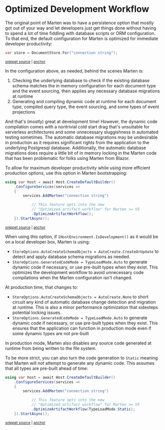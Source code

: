 # Optimized Development Workflow

The original point of Marten was to have a persistence option that mostly got out of your way and
let developers just get things done without having to spend a lot of time fiddling with database
scripts or ORM configuration. To that end, the default configuration for Marten is optimized for
immediate developer productivity:

<!-- snippet: sample_simplest_possible_setup -->
<a id='snippet-sample_simplest_possible_setup'></a>
```cs
var store = DocumentStore.For("connection string");
```
<sup><a href='https://github.com/JasperFx/marten/blob/master/src/CoreTests/using_optimized_artifact_workflow.cs#L121-L125' title='Snippet source file'>snippet source</a> | <a href='#snippet-sample_simplest_possible_setup' title='Start of snippet'>anchor</a></sup>
<!-- endSnippet -->

In the configuration above, as needed, behind the scenes Marten is:

1. Checking the underlying database to check if the existing database
   schema matches the in memory configuration for each document type
   and the event sourcing, then applies any necessary database migrations
   at runtime
2. Generating and compiling dynamic code at runtime for each document type,
   compiled query type, the event sourcing, and some types of event projections

And that's (mostly) great at development time! However, the dynamic code compilation
comes with a nontrivial cold start drag that's unsuitable for serverless architectures
and some unnecessary sluggishness in automated testing sometimes. The automatic
database migrations may be undesirable in production as it requires significant
rights from the application to the underlying Postgresql database. Additionally,
the automatic database migrations does require a little bit of in memory locking
in the Marten code that has been problematic for folks using Marten from Blazor.

To allow for maximum developer productivity while using more efficient production
options, use this option in Marten bootstrapping:

<!-- snippet: sample_using_optimized_artifact_workflow -->
<a id='snippet-sample_using_optimized_artifact_workflow'></a>
```cs
using var host = await Host.CreateDefaultBuilder()
    .ConfigureServices(services =>
    {
        services.AddMarten("connection string")

            // This feature opts into the new
            // "Optimized artifact workflow" for Marten >= V5
            .OptimizeArtifactWorkflow();
    }).StartAsync();
```
<sup><a href='https://github.com/JasperFx/marten/blob/master/src/CoreTests/using_optimized_artifact_workflow.cs#L41-L53' title='Snippet source file'>snippet source</a> | <a href='#snippet-sample_using_optimized_artifact_workflow' title='Start of snippet'>anchor</a></sup>
<!-- endSnippet -->

When using this option, if `IHostEnvironment.IsDevelopment()` as it would be on a local developer box, Marten is using:

* `StoreOptions.AutoCreateSchemaObjects = AutoCreate.CreateOrUpdate` to detect and apply database schema migrations as needed.
* `StoreOptions.GeneratedCodeMode = TypeLoadMode.Auto` to generate dynamic code if necessary, or use pre-built types when they exist. This optimizes the development workflow to avoid unnecessary code compilations when the Marten configuration isn't changed.

At production time, that changes to:

* `StoreOptions.AutoCreateSchemaObjects = AutoCreate.None` to short circuit any kind
  of automatic database change detection and migration at runtime. This is also a minor performance
  optimization that sidesteps potential locking issues.
* `StoreOptions.GeneratedCodeMode = TypeLoadMode.Auto` to generate dynamic code if necessary,
  or use pre-built types when they exist. This ensures that the application can
  function in production mode even if some dynamic types are not pre-built

In production mode, Marten also disables any source code generated at runtime from
being written to the file system.

To be more strict, you can also turn the code generation to `Static` meaning that
Marten will *not* attempt to generate any dynamic code. This assumes that all types are
pre-built ahead of time:

<!-- snippet: sample_using_optimized_artifact_workflow_static -->
<a id='snippet-sample_using_optimized_artifact_workflow_static'></a>
```cs
using var host = await Host.CreateDefaultBuilder()
    .ConfigureServices(services =>
    {
        services.AddMarten("connection string")

            // This feature opts into the new
            // "Optimized artifact workflow" for Marten >= V5
            .OptimizeArtifactWorkflow(TypeLoadMode.Static);
    }).StartAsync();
```
<sup><a href='https://github.com/JasperFx/marten/blob/master/src/CoreTests/using_optimized_artifact_workflow.cs#L58-L70' title='Snippet source file'>snippet source</a> | <a href='#snippet-sample_using_optimized_artifact_workflow_static' title='Start of snippet'>anchor</a></sup>
<!-- endSnippet -->
